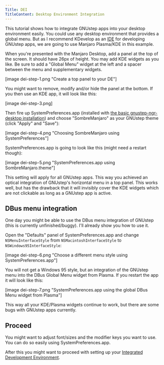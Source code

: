 ```yaml
---
Title: DEI
TitleContent: Desktop Environment Integration
---
```


This tutorial shows how to integrate GNUstep apps into your desktop environment easily. You could use any desktop environment that provides a global menu. But as I recommend KDevelop as an [IDE](/ide) for developing GNUstep apps, we are going to use Manjaro Plasma/KDE in this example.

When you're presented with the Manjaro Desktop, add a panel at the top of the screen. It should have 26px of height. You may add KDE widgets as you like. Be sure to add a "Global Menu" widget at the left and a spacer between the menu and supplementary widgets.

[image dei-step-1.png "Create a top panel to your DE"]

You might want to remove, modify and/or hide the panel at the bottom. If you then use an KDE app, it will look like this: 

[image dei-step-3.png]

Then fire up SystemPreferences.app (installed with [the basic gnustep-ngr-desktop installation](/)) and choose "SombreManjaro" as your GNUstep theme (click "Apply" and "Save"):

[image dei-step-4.png "Choosing SombreManjaro using SystemPreferences"]

SystemPreferences.app is going to look like this (might need a restart though):

[image dei-step-5.png "SystemPreferences.app using SombreManjaro.theme"]

This setting will apply for all GNUstep apps. This way you achieved an optical integration of GNUstep's horizontal menu in a top panel. This works well, but has the drawback that it will invisibly cover the KDE widgets which are not clickable as long as a GNUstep app is active.

## DBus menu integration

One day you might be able to use the DBus menu integration of GNUstep (this is currently unfinished/buggy). I'll already show you how to use it.

Open the "Defaults" panel of SystemPreferences.app and change `NSMenuInterfaceStyle` from `NSMacintoshInterfaceStyle` to `NSWindows95InterfaceStyle`:

[image dei-step-6.png "Choose a different menu style using SystemPreferences.app"]

 You will not get a Windows 95 style, but an integration of the GNUstep menu into the DBus Global Menu widget from Plasma. If you restart the app it will look like this:

[image dei-step-7.png "SystemPreferences.app using the global DBus Menu widget from Plasma"]

This way all your KDE/Plasma widgets continue to work, but there are some bugs with GNUstep apps currently.

## Proceed

You might want to adjust font/sizes and the modifier keys you want to use. You can do so easily using SystemPreferences.app.

After this you might want to proceed with setting up your [Integrated Development Environment](/ide).
